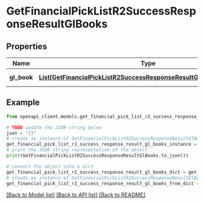# GetFinancialPickListR2SuccessResponseResultGlBooks


## Properties

Name | Type | Description | Notes
------------ | ------------- | ------------- | -------------
**gl_book** | [**List[GetFinancialPickListR2SuccessResponseResultGlBooksGlBookInner]**](GetFinancialPickListR2SuccessResponseResultGlBooksGlBookInner.md) | A list of GL books. | 

## Example

```python
from openapi_client.models.get_financial_pick_list_r2_success_response_result_gl_books import GetFinancialPickListR2SuccessResponseResultGlBooks

# TODO update the JSON string below
json = "{}"
# create an instance of GetFinancialPickListR2SuccessResponseResultGlBooks from a JSON string
get_financial_pick_list_r2_success_response_result_gl_books_instance = GetFinancialPickListR2SuccessResponseResultGlBooks.from_json(json)
# print the JSON string representation of the object
print(GetFinancialPickListR2SuccessResponseResultGlBooks.to_json())

# convert the object into a dict
get_financial_pick_list_r2_success_response_result_gl_books_dict = get_financial_pick_list_r2_success_response_result_gl_books_instance.to_dict()
# create an instance of GetFinancialPickListR2SuccessResponseResultGlBooks from a dict
get_financial_pick_list_r2_success_response_result_gl_books_from_dict = GetFinancialPickListR2SuccessResponseResultGlBooks.from_dict(get_financial_pick_list_r2_success_response_result_gl_books_dict)
```
[[Back to Model list]](../README.md#documentation-for-models) [[Back to API list]](../README.md#documentation-for-api-endpoints) [[Back to README]](../README.md)


